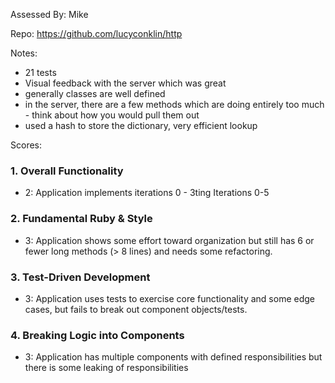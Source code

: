 Assessed By: Mike

Repo: https://github.com/lucyconklin/http

Notes:
* 21 tests
* Visual feedback with the server which was great
* generally classes are well defined
* in the server, there are a few methods which are doing entirely too much - think about how you would pull them out
* used a hash to store the dictionary, very efficient lookup


Scores:

### 1. Overall Functionality

* 2: Application implements iterations 0 - 3ting Iterations 0-5

### 2. Fundamental Ruby & Style

* 3:  Application shows some effort toward organization but still has 6 or fewer long methods (> 8 lines) and needs some refactoring.

### 3. Test-Driven Development


* 3: Application uses tests to exercise core functionality and some edge cases, but fails to break out component objects/tests.

### 4. Breaking Logic into Components


* 3: Application has multiple components with defined responsibilities but there is some leaking of responsibilities
